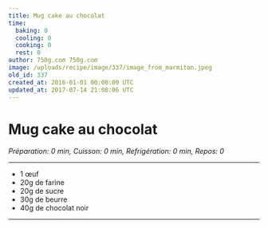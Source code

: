 ```yaml
---
title: Mug cake au chocolat
time:
  baking: 0
  cooling: 0
  cooking: 0
  rest: 0
author: 750g.com 750g.com
image: /uploads/recipe/image/337/image_from_marmiton.jpeg
old_id: 337
created_at: 2016-01-01 00:00:00 UTC
updated_at: 2017-07-14 21:08:06 UTC
---
```


# Mug cake au chocolat

*Préparation: 0 min, Cuisson: 0 min, Refrigération: 0 min, Repos: 0*

---

- 1 œuf
- 20g de farine
- 20g de sucre
- 30g de beurre
- 40g de chocolat noir

---



